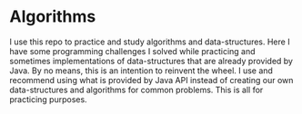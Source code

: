 # Algorithms

I use this repo to practice and study algorithms and data-structures.
Here I have some programming challenges I solved while practicing and sometimes implementations of data-structures that are already provided by Java. By no means, this is an intention to reinvent the wheel. I use and recommend using what is provided by Java API instead of creating our own data-structures and algorithms for common problems. This is all for practicing purposes.

